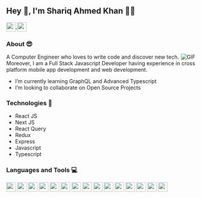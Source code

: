 ## Hey 👋, I'm Shariq Ahmed Khan :man_technologist:
<a href="https://www.linkedin.com/in/shariq-fyaz/" target="_blank">
  <img height="25" align="center" src="https://img.shields.io/badge/LinkedIn-0077B5?style=for-the-badge&logo=linkedin&logoColor=white" />
</a>
<a href="mailto:shariqfyaz@gmail.com">
  <img height="25" align="center" src="https://img.shields.io/badge/Gmail-D14836?style=for-the-badge&logo=gmail&logoColor=white" />
</a>

### About :sunglasses:
<img align="right" alt="GIF" src="https://media.giphy.com/media/836HiJc7pgzy8iNXCn/giphy.gif" />
A Computer Engineer who loves to write code and discover new tech. Moreover, I am a Full Stack Javascript Developer having experience in cross platform mobile app development and web development.

- I’m currently learning GraphQL and Advanced Typescript
- I’m looking to collaborate on Open Source Projects

### Technologies 🚀
- React JS
- Next JS
- React Query
- Redux
- Express
- Javascript
- Typescript

### Languages and Tools 💻

<a href="https://github.com/codewithshariq"><img height="25" src="https://img.shields.io/badge/JavaScript-323330?style=for-the-badge&logo=javascript&logoColor=F7DF1E"></a>
<a href="https://github.com/codewithshariq"><img height="25" src="https://img.shields.io/badge/HTML5-E34F26?style=for-the-badge&logo=html5&logoColor=white"></a>
<a href="https://github.com/codewithshariq"><img height="25" src="https://img.shields.io/badge/CSS-239120?&style=for-the-badge&logo=css3&logoColor=white"></a>
<a href="https://github.com/codewithshariq"><img height="25" src="https://img.shields.io/badge/TypeScript-007ACC?style=for-the-badge&logo=typescript&logoColor=white"></a>
<a href="https://github.com/codewithshariq"><img height="25" src="https://img.shields.io/badge/json-5E5C5C?style=for-the-badge&logo=json&logoColor=white"></a>
<a href="https://github.com/codewithshariq"><img height="25" src="https://img.shields.io/badge/MongoDB-4EA94B?style=for-the-badge&logo=mongodb&logoColor=white"></a>
<a href="https://github.com/codewithshariq"><img height="25" src="https://img.shields.io/badge/MySQL-00000F?style=for-the-badge&logo=mysql&logoColor=white"></a>
<a href="https://github.com/codewithshariq"><img height="25" src="https://img.shields.io/badge/React_Native-20232A?style=for-the-badge&logo=react&logoColor=61DAFB"></a>
<a href="https://github.com/codewithshariq"><img height="25" src="https://img.shields.io/badge/Node.js-339933?style=for-the-badge&logo=nodedotjs&logoColor=white"></a>
<a href="https://github.com/codewithshariq"><img height="25" src="https://img.shields.io/badge/React-20232A?style=for-the-badge&logo=react&logoColor=61DAFB"></a>
<a href="https://github.com/codewithshariq"><img height="25" src="https://img.shields.io/badge/Redux-593D88?style=for-the-badge&logo=redux&logoColor=white"></a>
<a href="https://github.com/codewithshariq"><img height="25" src="https://img.shields.io/badge/React_Router-CA4245?style=for-the-badge&logo=react-router&logoColor=white"></a>
<a href="https://github.com/codewithshariq"><img height="25" src="https://img.shields.io/badge/next.js-000000?style=for-the-badge&logo=nextdotjs&logoColor=white"></a>
<a href="https://github.com/codewithshariq"><img height="25" src="https://img.shields.io/badge/Git-F05032?style=for-the-badge&logo=git&logoColor=white"></a>
<a href="https://github.com/codewithshariq"><img height="25" src="https://img.shields.io/badge/Jira-0052CC?style=for-the-badge&logo=Jira&logoColor=white"></a>

<!--
<br></br>
<a href="https://github.com/codewithshariq">
  <img align="center" src="https://github-readme-stats.vercel.app/api/top-langs/?username=codewithshariq&theme=radical&hide=ruby,dockerfile,starlark" />
</a>

<a href="https://github.com/codewithshariq">
<img src="https://github-readme-stats.vercel.app/api?username=codewithshariq&&show_icons=true&theme=radical&line_height=27&v=5" alt="Shariq's GitHub Stats" />
</a>
-->

<!--
![](https://komarev.com/ghpvc/?username=codewithshariq&style=flat-square)
-->

<!--
- 🔭 I’m currently working on ...
- 🌱 I’m currently learning ...
- 👯 I’m looking to collaborate on ...
- 🤔 I’m looking for help with ...
- 💬 Ask me about ...
- 📫 How to reach me: ...
- 😄 Pronouns: ...
- ⚡ Fun fact: ...
- -->

